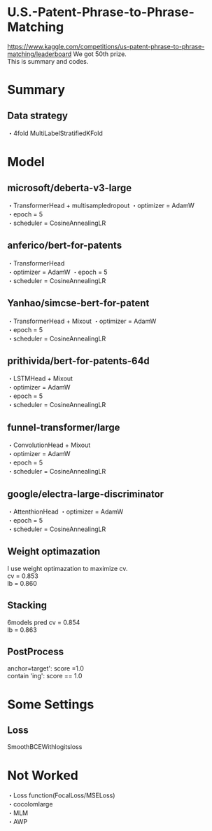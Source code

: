 # U.S.-Patent-Phrase-to-Phrase-Matching

https://www.kaggle.com/competitions/us-patent-phrase-to-phrase-matching/leaderboard
We got 50th prize.  
This is summary and codes.

# Summary

## Data strategy
・4fold MultiLabelStratifiedKFold  

# Model
## microsoft/deberta-v3-large
・TransformerHead + multisampledropout
・optimizer = AdamW  
・epoch = 5  
・scheduler = CosineAnnealingLR  

## anferico/bert-for-patents
・TransformerHead  
・optimizer = AdamW 
・epoch = 5    
・scheduler = CosineAnnealingLR  

## Yanhao/simcse-bert-for-patent  
・TransformerHead + Mixout
・optimizer = AdamW  
・epoch = 5    
・scheduler = CosineAnnealingLR  

## prithivida/bert-for-patents-64d    
・LSTMHead + Mixout  
・optimizer = AdamW  
・epoch = 5    
・scheduler = CosineAnnealingLR

## funnel-transformer/large   
・ConvolutionHead + Mixout  
・optimizer = AdamW  
・epoch = 5    
・scheduler = CosineAnnealingLR

## google/electra-large-discriminator    
・AttenthionHead 
・optimizer = AdamW  
・epoch = 5    
・scheduler = CosineAnnealingLR

## Weight optimazation 
I use weight optimazation to maximize cv.  
 cv = 0.853  
 lb = 0.860
 
## Stacking 
6models pred 
 cv = 0.854  
 lb = 0.863

## PostProcess
anchor=target': score =1.0  
contain 'ing': score == 1.0  

# Some Settings 

## Loss
SmoothBCEWithlogitsloss  

# Not Worked
・Loss function(FocalLoss/MSELoss)   
・cocolomlarge  
・MLM  
・AWP
